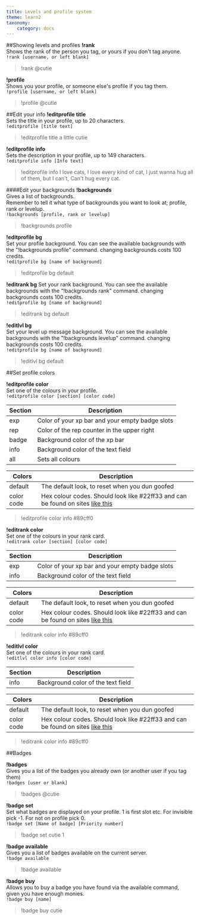 ```yaml
---
title: Levels and profile system
theme: learn2
taxonomy:
    category: docs
---
```


##Showing levels and profiles
**!rank**  
Shows the rank of the person you tag, or yours if you don't tag anyone.  
`!rank [username, or left blank]`
>!rank @cutie

**!profile**  
Shows you your profile, or someone else's profile if you tag them.  
`!profile [username, or left blank]`
>!profile @cutie


##Edit your info
**!editprofile title**  
Sets the title in your profile, up to 20 characters.  
`!editprofile [title text]`
>!editprofile title a little cutie

**!editprofile info**  
Sets the description in your profile, up to 149 characters.  
`!editprofile info [Info text]`
>!editprofile info I love cats, I love every kind of cat, I just wanna hug all of them, but I can't, Can't hug every cat.

####Edit your backgrounds
**!backgrounds**  
Gives a list of backgrounds.  
Remember to tell it what type of backgrounds you want to look at; profile, rank or levelup.  
`!backgrounds [profile, rank or levelup]`
>!backgrounds profile

**!editprofile bg**  
Set your profile background. You can see the available backgrounds with the "!backgrounds profile" command. changing backgrounds costs 100 credits.  
`!editprofile bg [name of background]`
>!editprofile bg default

**!editrank bg**
Set your rank background. You can see the available backgrounds with the "!backgrounds rank" command. changing backgrounds costs 100 credits.  
`!editprofile bg [name of background]`
>!editrank bg default

**!editlvl bg**  
Set your level up message background. You can see the available backgrounds with the "!backgrounds levelup" command. changing backgrounds costs 100 credits.  
`!editprofile bg [name of background]`
>!editlvl bg default

##Set profile colors

**!editprofile color**  
Set one of the colours in your profile.  
`!editprofile color [section] [color code]`  

| Section | Description |
| ------ | ----------- |
| exp | Color of your xp bar and your empty badge slots  
| rep | Color of the rep counter in the upper right  
| badge | Background color of the xp bar  
| info | Background color of the text field  
| all | Sets all colours  

| Colors | Description |
| ------ | ----------- |
| default | The default look, to reset when you dun goofed|
| color code | Hex colour codes. Should look like #22ff33 and can be found on sites [like this](https://htmlcolorcodes.com/ "https://htmlcolorcodes.com/")|
>!editprofile color info #89cff0  

**!editrank color**  
Set one of the colours in your rank card.  
`!editrank color [section] [color code]`

| Section | Description |
| ------ | ----------- |
| exp | Color of your xp bar and your empty badge slots  
| info | Background color of the text field  

| Colors | Description |
| ------ | ----------- |
| default | The default look, to reset when you dun goofed|
| color code | Hex colour codes. Should look like #22ff33 and can be found on sites [like this](https://htmlcolorcodes.com/ "https://htmlcolorcodes.com/")|
>!editrank color info #89cff0  

**!editlvl color**  
Set one of the colours in your rank card.  
`!editlvl color info [color code]`

| Section | Description |
| ------ | ----------- |
| info | Background color of the text field |

| Colors | Description |
| ------ | ----------- |
| default | The default look, to reset when you dun goofed|
| color code | Hex colour codes. Should look like #22ff33 and can be found on sites [like this](https://htmlcolorcodes.com/ "https://htmlcolorcodes.com/")|
>!editrank color info #89cff0  

##Badges

**!badges**  
Gives you a list of the badges you already own (or another user if you tag them)  
`!badges [user or blank]`
>!badges @cutie  

**!badge set <Name of badge> <Priority number>**  
Set what badges are displayed on your profile. 1 is first slot etc. For invisible pick -1. For not on profile pick 0.  
`!badge set [Name of badge] [Priority number]`
>!badge set cutie 1  

**!badge available**  
Gives you a list of badges available on the current server.  
`!badge available`
>!badge available  

**!badge buy**  
Allows you to buy a badge you have found via the available command, given you have enough monies.  
`!badge buy [name]`
>!badge buy cutie  
